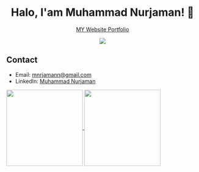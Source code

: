<p align="center">
 <canvas class="_aarh" height="182" width="182" style="position: absolute; top: -7px; left: -7px; width: 91px; height: 91px;"></canvas>
</p>
<h1 align="center">Halo, I'am Muhammad Nurjaman! 👋</h1>
<p align="center">
  <a href="https://portfolio-phi-flame-86.vercel.app/" target="_blank">
    MY Website Portfolio
   <p align="center">
   <a href="https://www.linkedin.com/in/muhammadnurjaman/">
    <img src="https://skillicons.dev/icons?i=linkedin" />
  </a>
</p>
  </a>
</a> 
</p>

## Contact
- Email: mnrjamann@gmail.com
- LinkedIn: [Muhammad Nurjaman](https://www.linkedin.com/in/your-linkedin)

<a href="https://github.com/fazaazizi/github-readme-stats">
  <img height=200 align="center" src="https://github-readme-stats.vercel.app/api?username=fazaazizi" />
</a>
<a href="https://github.com/fazaazizi/convoychat">
  <img height=200 align="center" src="https://github-readme-stats.vercel.app/api/top-langs?username=fazaazizi&layout=compact&langs_count=8&card_width=320" />
</a>
